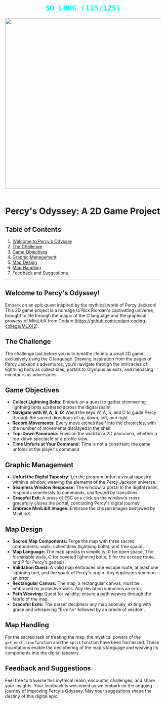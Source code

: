 ##

<div>
  <h1 align="center"><font color="green"><code style="color : cyan">SO LONG (115/125)</code></font></h1>
</div>

<div align="center">
   <a href="https://cdn.discordapp.com/attachments/1155374909153874016/1178828974734970880/GAME_OVER.mp4?ex=65779109&is=65651c09&hm=9662383f23c0593d41c2581ff90f1c68e3a1c8a612fd7168d9f3caded778b63d&" target="_blank">
      <img height=550 src="images/fdf_increaseZ.gif">
   </a>
</div><br>

##

# Percy's Odyssey: A 2D Game Project

## Table of Contents
1. [Welcome to Percy's Odyssey](#welcome-to-percys-odyssey)
2. [The Challenge](#the-challenge)
3. [Game Objectives](#game-objectives)
4. [Graphic Management](#graphic-management)
5. [Map Design](#map-design)
6. [Map Handling](#map-handling)
7. [Feedback and Suggestions](#feedback-and-suggestions)

---

## Welcome to Percy's Odyssey!

Embark on an epic quest inspired by the mythical world of Percy Jackson! This 2D game project is a homage to Rick Riordan's captivating universe, brought to life through the magic of the C language and the graphical prowess of MiniLibX from Codam (https://github.com/codam-coding-college/MLX42).

## The Challenge

The challenge laid before you is to breathe life into a small 2D game, exclusively using the C language. Drawing inspiration from the pages of Percy Jackson's adventures, you'll navigate through the intricacies of lightning bolts as collectibles, portals to Olympus as exits, and menacing minotaurs as adversaries.

## Game Objectives

- **Collect Lightning Bolts:** Embark on a quest to gather shimmering lightning bolts scattered across the digital realm.
- **Navigate with W, A, S, D:** Wield the keys W, A, S, and D to guide Percy through the sacred directions of up, down, left, and right.
- **Record Movements:** Every move etches itself into the chronicles, with the number of movements displayed in the shell.
- **Top-Down Panorama:** Envision the world in a 2D panorama, whether a top-down spectacle or a profile view.
- **Time Unfurls at Your Command:** Time is not a constraint; the game unfolds at the player's command.

## Graphic Management

- **Unfurl the Digital Tapestry:** Let the program unfurl a visual tapestry within a window, weaving the elements of the Percy Jackson universe.
- **Seamless Window Response:** The window, a portal to the digital realm, responds seamlessly to commands, unaffected by transitions.
- **Graceful Exit:** A press of ESC or a click on the window's cross gracefully closes the portal, concluding Percy's digital journey.
- **Embrace MiniLibX Images:** Embrace the chosen images bestowed by MiniLibX.

## Map Design

- **Sacred Map Components:** Forge the map with three sacred components: walls, collectibles (lightning bolts), and free space.
- **Map Language:** The map speaks in simplicity: 0 for open space, 1 for formidable walls, C for coveted lightning bolts, E for the escape route, and P for Percy's genesis.
- **Validation Quest:** A valid map embraces one escape route, at least one lightning bolt, and the spark of Percy's origin. Any duplicates summon an error.
- **Rectangular Canvas:** The map, a rectangular canvas, must be embraced by protective walls. Any deviation summons an error.
- **Path Weaving:** Quest for validity; ensure a path weaves through the fabric of the map.
- **Graceful Exits:** The parser deciphers any map anomaly, exiting with grace and whispering "Error\n" followed by an oracle of wisdom.

## Map Handling

For the sacred task of treating the map, the mystical powers of the `get_next_line` function and the `split` function have been harnessed. These incantations enable the deciphering of the map's language and weaving its components into the digital tapestry.

## Feedback and Suggestions

Feel free to traverse this mythical realm, encounter challenges, and share your insights. Your feedback is welcomed as we embark on the ongoing journey of improving Percy's Odyssey. May your suggestions shape the destiny of this digital epic!
